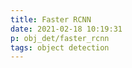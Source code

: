 ```yaml
---
title: Faster RCNN
date: 2021-02-18 10:19:31
p: obj_det/faster_rcnn
tags: object detection
---
```


